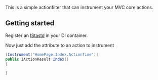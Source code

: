 This is a simple actionfilter that can instrument your MVC core actions.


## Getting started

Register an [IStastd](https://github.com/TryStatsN/StatsN) in your DI container. 

Now just add the attribute to an action to instrument

```csharp
[Instrument("HomePage.Index.ActionTime")]
public IActionResult Index()
{

}
```